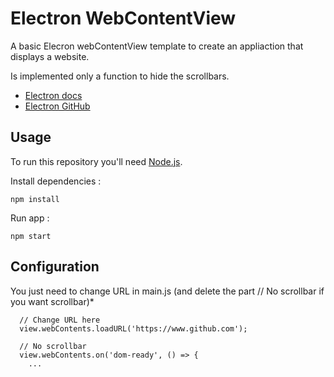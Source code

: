 # Electron WebContentView
A basic Elecron webContentView template to create an appliaction that displays a website.

Is implemented only a function to hide the scrollbars.

- [Electron docs](https://www.electronjs.org/docs/latest/)
- [Electron GitHub](https://github.com/electron/electron/)


## Usage
To run this repository you'll need [Node.js](https://nodejs.org/en/download/).

Install dependencies :
```
npm install
```

Run app :
```
npm start
```

## Configuration

You just need to change URL in main.js (and delete the part // No scrollbar if you want scrollbar)*

```
  // Change URL here
  view.webContents.loadURL('https://www.github.com');

  // No scrollbar
  view.webContents.on('dom-ready', () => {
    ...
```

